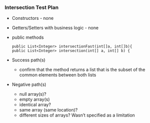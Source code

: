 ### Intersection Test Plan

- Constructors - none
- Getters/Setters with business logic - none
- public methods

  ```
  public List<Integer> intersectionFast(int[]a, int[]b){
  public List<Integer> intersection(int[] a, int[] b) {
  ```

- Success path(s)
  - confirm that the method returns a list that is 
    the subset of the common elements between both lists
- Negative path(s)
  - null array(s)? 
  - empty array(s)
  - identical array? 
  - same array (same location)? 
  - different sizes of arrays? Wasn’t specified as a limitation
